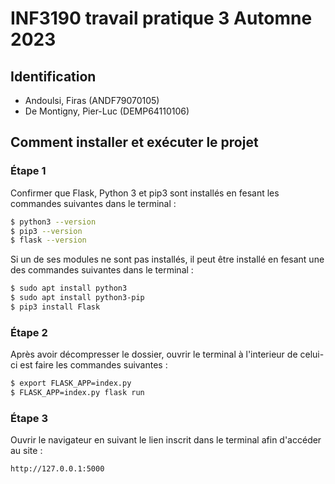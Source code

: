 # INF3190 travail pratique 3 Automne 2023

## Identification

- Andoulsi, Firas (ANDF79070105)
- De Montigny, Pier-Luc (DEMP64110106)

## Comment installer et exécuter le projet

### Étape 1
Confirmer que Flask, Python 3 et pip3 sont installés en fesant les commandes suivantes dans le terminal :
```sh
$ python3 --version
$ pip3 --version
$ flask --version
```

Si un de ses modules ne sont pas installés, il peut être installé en fesant une des commandes suivantes dans le terminal :
```sh
$ sudo apt install python3
$ sudo apt install python3-pip
$ pip3 install Flask
```

### Étape 2
Après avoir décompresser le dossier, ouvrir le terminal à l'interieur de celui-ci est faire les commandes suivantes :
```sh
$ export FLASK_APP=index.py
$ FLASK_APP=index.py flask run
```

### Étape 3
Ouvrir le navigateur en suivant le lien inscrit dans le terminal afin d'accéder au site :
```sh
http://127.0.0.1:5000
```